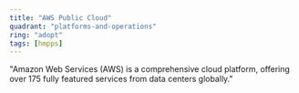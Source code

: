 ```yaml
---
title: "AWS Public Cloud"
quadrant: "platforms-and-operations"
ring: "adopt"
tags: [hmpps]
---
```


"Amazon Web Services (AWS) is a comprehensive cloud platform, offering over 175 fully featured services from data centers globally."
